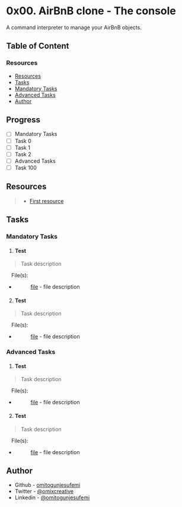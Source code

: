 # 0x00. AirBnB clone - The console
A command interpreter to manage your AirBnB objects.

## Table of Content
### Resources
- [Resources](#resources)
- [Tasks](#tasks)
 - [Mandatory Tasks](#mandatory-tasks)
 - [Advanced Tasks](#advanced-tasks)
- [Author](#author)

## Progress
- [ ] Mandatory Tasks
 - [ ] Task 0
 - [ ] Task 1
 - [ ] Task 2
- [ ] Advanced Tasks
 - [ ] Task 100

## Resources
> - [First resource]()

## Tasks
### Mandatory Tasks
1. #### Test
> Task description

&emsp;File(s):  
- &emsp;&emsp;&emsp;[file]() - file description
2. #### Test
> Task description

&emsp;File(s):  
- &emsp;&emsp;&emsp;[file]() - file description

### Advanced Tasks
1. #### Test
> Task description

&emsp;File(s):  
- &emsp;&emsp;&emsp;[file]() - file description
2. #### Test
> Task description

&emsp;File(s):  
- &emsp;&emsp;&emsp;[file]() - file description

## Author
- Github - [omitogunjesufemi](https://github.com/omitogunjesufemi)
- Twitter - [@omixcreative](https://twitter.com/omixcreative)
- Linkedin - [@omitogunjesufemi](https://www.linkedin.com/in/omitogunjesufemi)
